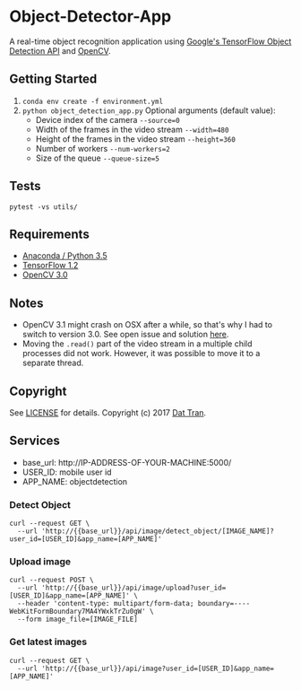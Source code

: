 # Object-Detector-App

A real-time object recognition application using [Google's TensorFlow Object Detection API](https://github.com/tensorflow/models/tree/master/object_detection) and [OpenCV](http://opencv.org/).

## Getting Started
1. `conda env create -f environment.yml`
2. `python object_detection_app.py` 
    Optional arguments (default value):
    * Device index of the camera `--source=0`
    * Width of the frames in the video stream `--width=480`
    * Height of the frames in the video stream `--height=360`
    * Number of workers `--num-workers=2`
    * Size of the queue `--queue-size=5`

## Tests
```
pytest -vs utils/
```

## Requirements
- [Anaconda / Python 3.5](https://www.continuum.io/downloads)
- [TensorFlow 1.2](https://www.tensorflow.org/)
- [OpenCV 3.0](http://opencv.org/)

## Notes
- OpenCV 3.1 might crash on OSX after a while, so that's why I had to switch to version 3.0. See open issue and solution [here](https://github.com/opencv/opencv/issues/5874).
- Moving the `.read()` part of the video stream in a multiple child processes did not work. However, it was possible to move it to a separate thread.

## Copyright

See [LICENSE](LICENSE) for details.
Copyright (c) 2017 [Dat Tran](http://www.dat-tran.com/).

## Services

- base_url: http://IP-ADDRESS-OF-YOUR-MACHINE:5000/
- USER_ID: mobile user id 
- APP_NAME: objectdetection

### Detect Object

    curl --request GET \
      --url 'http://{{base_url}}/api/image/detect_object/[IMAGE_NAME]?user_id=[USER_ID]&app_name=[APP_NAME]'
  
### Upload image  

    curl --request POST \
      --url 'http://{{base_url}}/api/image/upload?user_id=[USER_ID]&app_name=[APP_NAME]' \
      --header 'content-type: multipart/form-data; boundary=----WebKitFormBoundary7MA4YWxkTrZu0gW' \
      --form image_file=[IMAGE_FILE]

### Get latest images

    curl --request GET \
      --url 'http://{{base_url}}/api/image?user_id=[USER_ID]&app_name=[APP_NAME]'